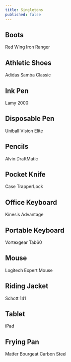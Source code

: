 ```yaml
---
title: Singletons
published: false
---
```


## Boots
Red Wing Iron Ranger

## Athletic Shoes
Adidas Samba Classic

## Ink Pen
Lamy 2000

## Disposable Pen
Uniball Vision Elite

## Pencils
Alvin DraftMatic

## Pocket Knife
Case TrapperLock

## Office Keyboard
Kinesis Advantage

## Portable Keyboard
Vortexgear Tab60

## Mouse
Logitech Expert Mouse

## Riding Jacket
Schott 141

## Tablet
iPad

## Frying Pan
Matfer Bourgeat Carbon Steel
